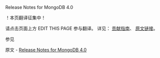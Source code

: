  Release Notes for MongoDB 4.0

 ！本页翻译征集中！

请点击页面上方 EDIT THIS PAGE 参与翻译。
详见：
[贡献指南]( https://github.com/JinMuInfo/MongoDB-Manual-zh/blob/master/CONTRIBUTING.md )、
[原文链接](  https://docs.mongodb.com/manual/release-notes/4.0/  )。

 参见

原文 - [Release Notes for MongoDB 4.0]( https://docs.mongodb.com/manual/release-notes/4.0/ )

